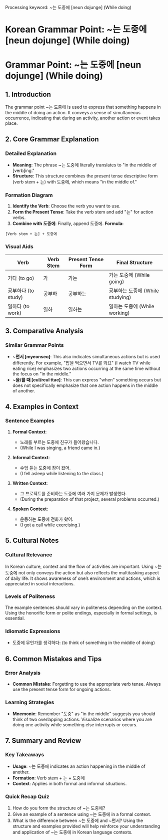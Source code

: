 Processing keyword: ~는 도중에 [neun dojunge] (While doing)
# Korean Grammar Point: ~는 도중에 [neun dojunge] (While doing)
# Grammar Point: ~는 도중에 [neun dojunge] (While doing)
## 1. Introduction
The grammar point ~는 도중에 is used to express that something happens in the middle of doing an action. It conveys a sense of simultaneous occurrence, indicating that during an activity, another action or event takes place.
## 2. Core Grammar Explanation
### Detailed Explanation
- **Meaning**: The phrase ~는 도중에 literally translates to "in the middle of [verb]ing."
- **Structure**: This structure combines the present tense descriptive form (verb stem + 는) with 도중에, which means "in the middle of."
### Formation Diagram
1. **Identify the Verb**: Choose the verb you want to use.
2. **Form the Present Tense**: Take the verb stem and add "는" for action verbs.
3. **Combine with 도중에**: Finally, append 도중에.
**Formula:**
```
[Verb stem + 는] + 도중에
```
### Visual Aids
| Verb         | Verb Stem | Present Tense Form | Final Structure               |
|--------------|-----------|---------------------|-------------------------------|
| 가다 (to go) | 가        | 가는                  | 가는 도중에 (While going)    |
| 공부하다 (to study) | 공부하 | 공부하는              | 공부하는 도중에 (While studying) |
| 일하다 (to work) | 일하   | 일하는                | 일하는 도중에 (While working) |
## 3. Comparative Analysis
### Similar Grammar Points
- **~면서 [myeonseo]**: This also indicates simultaneous actions but is used differently. For example, "밥을 먹으면서 TV를 봐요" (I watch TV while eating rice) emphasizes two actions occurring at the same time without the focus on "in the middle."
- **~을/를 때 [eul/reul ttae]**: This can express "when" something occurs but does not specifically emphasize that one action happens in the middle of another.
## 4. Examples in Context
### Sentence Examples
1. **Formal Context**: 
   - 노래를 부르는 도중에 친구가 들어왔습니다.
   - (While I was singing, a friend came in.)
   
2. **Informal Context**: 
   - 수업 듣는 도중에 잠이 왔어.
   - (I fell asleep while listening to the class.)
   
3. **Written Context**: 
   - 그 프로젝트를 준비하는 도중에 여러 가지 문제가 발생했다.
   - (During the preparation of that project, several problems occurred.)
   
4. **Spoken Context**: 
   - 운동하는 도중에 전화가 왔어.
   - (I got a call while exercising.)
## 5. Cultural Notes
### Cultural Relevance
In Korean culture, context and the flow of activities are important. Using ~는 도중에 not only conveys the action but also reflects the multitasking aspect of daily life. It shows awareness of one’s environment and actions, which is appreciated in social interactions.
### Levels of Politeness
The example sentences should vary in politeness depending on the context. Using the honorific form or polite endings, especially in formal settings, is essential.
### Idiomatic Expressions
- 도중에 무언가를 생각하다: (to think of something in the middle of doing)
  
## 6. Common Mistakes and Tips
### Error Analysis
- **Common Mistake**: Forgetting to use the appropriate verb tense. Always use the present tense form for ongoing actions.
  
### Learning Strategies
- **Mnemonic**: Remember "도중" as "in the middle" suggests you should think of two overlapping actions. Visualize scenarios where you are doing one activity while something else interrupts or occurs.
## 7. Summary and Review
### Key Takeaways
- **Usage**: ~는 도중에 indicates an action happening in the middle of another.
- **Formation**: Verb stem + 는 + 도중에
- **Context**: Applies in both formal and informal situations.
### Quick Recap Quiz
1. How do you form the structure of ~는 도중에?
2. Give an example of a sentence using ~는 도중에 in a formal context.
3. What is the difference between ~는 도중에 and ~면서?
Using the structure and examples provided will help reinforce your understanding and application of ~는 도중에 in Korean language contexts.
